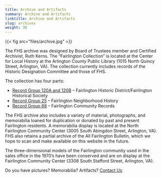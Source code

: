 ```yaml
---
title: Archive and Artifacts
summary: Archive and Artifacts
linktitle: Archive and Artifacts
slug: archives
weight: 30
---
```


{{< fig src="files/archive.jpg" >}}

The FHS archive was designed by Board of Trustees member and Certified Archivist, Ruth Kerns. The “Fairlington Collection” is located at the Center for Local History at the Arlington County Public Library (1015 North Quincy Street, Arlington, VA). The collection currently includes records of the Historic Designation Committee and those of FHS.

The collection has four parts:

- [Record Group 120A and 120B](files/120A_B.pdf) – Fairlington Historic District/Fairlington Historical Society
- [Record Group 25](files/25.pdf) – Fairlington Neighborhood History
- [Record Group 68](files/68.pdf) – Fairlington Community Records

The FHS archive also includes a variety of material, photographs, and memorabilia loaned for duplication or donated by past and present Fairlington residents. A memorabilia display is located at the North Fairlington Community Center (3005 South Abingdon Street, Arlington, VA). FHS also retains a partial archive of the All Fairlington Bulletin, which we hope to scan and make available on this website in the future.

The three-dimensional models of the Fairlington community used in the sales office in the 1970’s have been conserved and are on display at the Fairlington Community Center (3308 South Stafford Street, Arlington, VA).

Do you have pictures? Memorabilia? Artifacts? [Contact Us](mailto:president@fairlingtonhistoricalsociety.org)